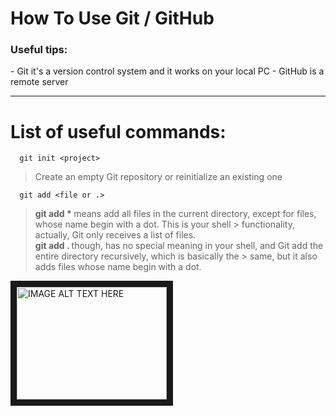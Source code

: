 # How To Use Git / GitHub
<h3>Useful tips: </h3>
- Git it's a version control system and it works on your local PC
- GitHub is a remote server

***

<b><h1>List of useful commands:</h1></b>

```git
  git init <project>
```

> Create an empty Git repository or reinitialize an existing one

```git
  git add <file or .>
```

> <b> git add * </b> means add all files in the current directory, except for files, whose name begin with a dot. This is your shell > functionality, actually, Git only receives a list of files. <br>
> <b> git add . </b> though, has no special meaning in your shell, and Git add the entire directory recursively, which is basically the > same, but it also adds files whose name begin with a dot.



<a href="https://www.youtube.com/watch?v=LopWRJj0i4k
" target="_blank"><img src="http://img.youtube.com/vi/YOUTUBE_VIDEO_ID_HERE/0.jpg" 
alt="IMAGE ALT TEXT HERE" width="240" height="180" border="10" /></a>
